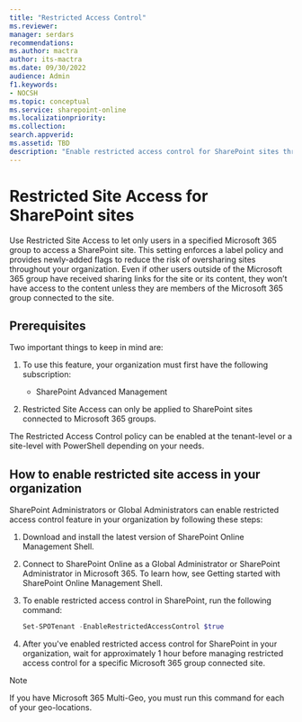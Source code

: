 ```yaml
---
title: "Restricted Access Control"
ms.reviewer: 
manager: serdars
recommendations: 
ms.author: mactra
author: its-mactra
ms.date: 09/30/2022
audience: Admin
f1.keywords:
- NOCSH 
ms.topic: conceptual
ms.service: sharepoint-online
ms.localizationpriority: 
ms.collection:  
search.appverid:
ms.assetid: TBD
description: "Enable restricted access control for SharePoint sites through Microsoft 365 Group Membership"
---
```

# Restricted Site Access for SharePoint sites

Use Restricted Site Access to let only users in a specified Microsoft 365 group to access a SharePoint site. This setting enforces a label policy and provides newly-added flags to reduce the risk of oversharing sites throughout your organization. Even if other users outside of the Microsoft 365 group have received sharing links for the site or its content, they won’t have access to the content unless they are members of the Microsoft 365 group connected to the site.

## Prerequisites

Two important things to keep in mind are:

1. To use this feature, your organization must first have the following subscription:

    - SharePoint Advanced Management

2. Restricted Site Access can only be applied to SharePoint sites connected to Microsoft 365 groups.

The Restricted Access Control policy can be enabled at the tenant-level or a site-level with PowerShell depending on your needs.

## How to enable restricted site access in your organization

SharePoint Administrators or Global Administrators can enable restricted access control feature in your organization by following these steps:

1. Download and install the latest version of SharePoint Online Management Shell.

2. Connect to SharePoint Online as a Global Administrator or SharePoint Administrator in Microsoft 365. To learn how, see Getting started with SharePoint Online Management Shell.

3. To enable restricted access control in SharePoint, run the following command:

    ```PowerShell
    Set-SPOTenant -EnableRestrictedAccessControl $true
    ```

4. After you've enabled restricted access control for SharePoint in your organization, wait for approximately 1 hour before managing restricted access control for a specific Microsoft 365 group connected site.

> [!NOTE]
> If you have Microsoft 365 Multi-Geo, you must run this command for each of your geo-locations.